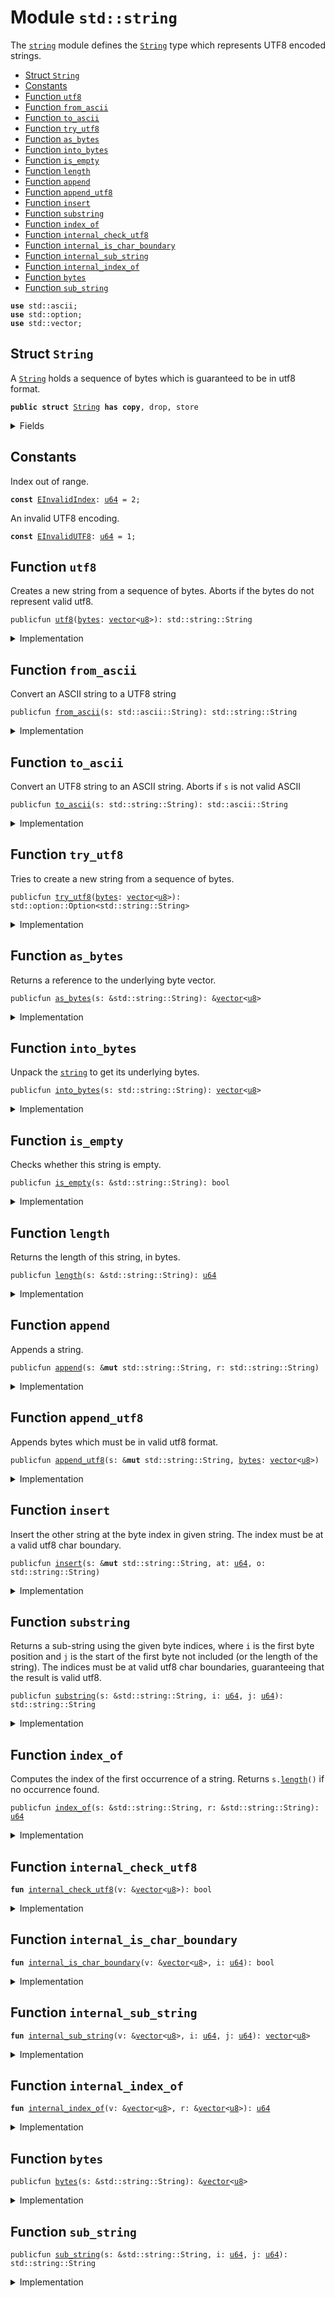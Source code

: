 
<a name="std_string"></a>

# Module `std::string`

The <code><a href="string.md#std_string">string</a></code> module defines the <code><a href="string.md#std_string_String">String</a></code> type which represents UTF8 encoded
strings.


-  [Struct `String`](#std_string_String)
-  [Constants](#@Constants_0)
-  [Function `utf8`](#std_string_utf8)
-  [Function `from_ascii`](#std_string_from_ascii)
-  [Function `to_ascii`](#std_string_to_ascii)
-  [Function `try_utf8`](#std_string_try_utf8)
-  [Function `as_bytes`](#std_string_as_bytes)
-  [Function `into_bytes`](#std_string_into_bytes)
-  [Function `is_empty`](#std_string_is_empty)
-  [Function `length`](#std_string_length)
-  [Function `append`](#std_string_append)
-  [Function `append_utf8`](#std_string_append_utf8)
-  [Function `insert`](#std_string_insert)
-  [Function `substring`](#std_string_substring)
-  [Function `index_of`](#std_string_index_of)
-  [Function `internal_check_utf8`](#std_string_internal_check_utf8)
-  [Function `internal_is_char_boundary`](#std_string_internal_is_char_boundary)
-  [Function `internal_sub_string`](#std_string_internal_sub_string)
-  [Function `internal_index_of`](#std_string_internal_index_of)
-  [Function `bytes`](#std_string_bytes)
-  [Function `sub_string`](#std_string_sub_string)


<pre><code><b>use</b> std::ascii;
<b>use</b> std::option;
<b>use</b> std::vector;
</code></pre>



<a name="std_string_String"></a>

## Struct `String`

A <code><a href="string.md#std_string_String">String</a></code> holds a sequence of bytes which is guaranteed to be in utf8
format.


<pre><code><b>public</b> <b>struct</b> <a href="string.md#std_string_String">String</a> <b>has</b> <b>copy</b>, drop, store
</code></pre>



<details>
<summary>Fields</summary>


<dl>
<dt>
<code><a href="string.md#std_string_bytes">bytes</a>: <a href="vector.md#std_vector">vector</a>&lt;<a href="u8.md#std_u8">u8</a>&gt;</code>
</dt>
<dd>
</dd>
</dl>


</details>

<a name="@Constants_0"></a>

## Constants


<a name="std_string_EInvalidIndex"></a>

Index out of range.


<pre><code><b>const</b> <a href="string.md#std_string_EInvalidIndex">EInvalidIndex</a>: <a href="u64.md#std_u64">u64</a> = 2;
</code></pre>



<a name="std_string_EInvalidUTF8"></a>

An invalid UTF8 encoding.


<pre><code><b>const</b> <a href="string.md#std_string_EInvalidUTF8">EInvalidUTF8</a>: <a href="u64.md#std_u64">u64</a> = 1;
</code></pre>



<a name="std_string_utf8"></a>

## Function `utf8`

Creates a new string from a sequence of bytes. Aborts if the bytes do
not represent valid utf8.


<pre><code>publicfun <a href="string.md#std_string_utf8">utf8</a>(<a href="string.md#std_string_bytes">bytes</a>: <a href="vector.md#std_vector">vector</a>&lt;<a href="u8.md#std_u8">u8</a>&gt;): std::string::String
</code></pre>



<details>
<summary>Implementation</summary>


<pre><code><b>public</b> <b>fun</b> <a href="string.md#std_string_utf8">utf8</a>(<a href="string.md#std_string_bytes">bytes</a>: <a href="vector.md#std_vector">vector</a>&lt;<a href="u8.md#std_u8">u8</a>&gt;): <a href="string.md#std_string_String">String</a> {
    <b>assert</b>!(<a href="string.md#std_string_internal_check_utf8">internal_check_utf8</a>(&<a href="string.md#std_string_bytes">bytes</a>), <a href="string.md#std_string_EInvalidUTF8">EInvalidUTF8</a>);
    <a href="string.md#std_string_String">String</a> { <a href="string.md#std_string_bytes">bytes</a> }
}
</code></pre>



</details>

<a name="std_string_from_ascii"></a>

## Function `from_ascii`

Convert an ASCII string to a UTF8 string


<pre><code>publicfun <a href="string.md#std_string_from_ascii">from_ascii</a>(s: std::ascii::String): std::string::String
</code></pre>



<details>
<summary>Implementation</summary>


<pre><code><b>public</b> <b>fun</b> <a href="string.md#std_string_from_ascii">from_ascii</a>(s: <a href="ascii.md#std_ascii_String">ascii::String</a>): <a href="string.md#std_string_String">String</a> {
    <a href="string.md#std_string_String">String</a> { <a href="string.md#std_string_bytes">bytes</a>: s.<a href="string.md#std_string_into_bytes">into_bytes</a>() }
}
</code></pre>



</details>

<a name="std_string_to_ascii"></a>

## Function `to_ascii`

Convert an UTF8 string to an ASCII string.
Aborts if <code>s</code> is not valid ASCII


<pre><code>publicfun <a href="string.md#std_string_to_ascii">to_ascii</a>(s: std::string::String): std::ascii::String
</code></pre>



<details>
<summary>Implementation</summary>


<pre><code><b>public</b> <b>fun</b> <a href="string.md#std_string_to_ascii">to_ascii</a>(s: <a href="string.md#std_string_String">String</a>): <a href="ascii.md#std_ascii_String">ascii::String</a> {
    <b>let</b> <a href="string.md#std_string_String">String</a> { <a href="string.md#std_string_bytes">bytes</a> } = s;
    <a href="string.md#std_string_bytes">bytes</a>.to_ascii_string()
}
</code></pre>



</details>

<a name="std_string_try_utf8"></a>

## Function `try_utf8`

Tries to create a new string from a sequence of bytes.


<pre><code>publicfun <a href="string.md#std_string_try_utf8">try_utf8</a>(<a href="string.md#std_string_bytes">bytes</a>: <a href="vector.md#std_vector">vector</a>&lt;<a href="u8.md#std_u8">u8</a>&gt;): std::option::Option&lt;std::string::String&gt;
</code></pre>



<details>
<summary>Implementation</summary>


<pre><code><b>public</b> <b>fun</b> <a href="string.md#std_string_try_utf8">try_utf8</a>(<a href="string.md#std_string_bytes">bytes</a>: <a href="vector.md#std_vector">vector</a>&lt;<a href="u8.md#std_u8">u8</a>&gt;): Option&lt;<a href="string.md#std_string_String">String</a>&gt; {
    <b>if</b> (<a href="string.md#std_string_internal_check_utf8">internal_check_utf8</a>(&<a href="string.md#std_string_bytes">bytes</a>)) <a href="option.md#std_option_some">option::some</a>(<a href="string.md#std_string_String">String</a> { <a href="string.md#std_string_bytes">bytes</a> })
    <b>else</b> <a href="option.md#std_option_none">option::none</a>()
}
</code></pre>



</details>

<a name="std_string_as_bytes"></a>

## Function `as_bytes`

Returns a reference to the underlying byte vector.


<pre><code>publicfun <a href="string.md#std_string_as_bytes">as_bytes</a>(s: &std::string::String): &<a href="vector.md#std_vector">vector</a>&lt;<a href="u8.md#std_u8">u8</a>&gt;
</code></pre>



<details>
<summary>Implementation</summary>


<pre><code><b>public</b> <b>fun</b> <a href="string.md#std_string_as_bytes">as_bytes</a>(s: &<a href="string.md#std_string_String">String</a>): &<a href="vector.md#std_vector">vector</a>&lt;<a href="u8.md#std_u8">u8</a>&gt; {
    &s.<a href="string.md#std_string_bytes">bytes</a>
}
</code></pre>



</details>

<a name="std_string_into_bytes"></a>

## Function `into_bytes`

Unpack the <code><a href="string.md#std_string">string</a></code> to get its underlying bytes.


<pre><code>publicfun <a href="string.md#std_string_into_bytes">into_bytes</a>(s: std::string::String): <a href="vector.md#std_vector">vector</a>&lt;<a href="u8.md#std_u8">u8</a>&gt;
</code></pre>



<details>
<summary>Implementation</summary>


<pre><code><b>public</b> <b>fun</b> <a href="string.md#std_string_into_bytes">into_bytes</a>(s: <a href="string.md#std_string_String">String</a>): <a href="vector.md#std_vector">vector</a>&lt;<a href="u8.md#std_u8">u8</a>&gt; {
    <b>let</b> <a href="string.md#std_string_String">String</a> { <a href="string.md#std_string_bytes">bytes</a> } = s;
    <a href="string.md#std_string_bytes">bytes</a>
}
</code></pre>



</details>

<a name="std_string_is_empty"></a>

## Function `is_empty`

Checks whether this string is empty.


<pre><code>publicfun <a href="string.md#std_string_is_empty">is_empty</a>(s: &std::string::String): bool
</code></pre>



<details>
<summary>Implementation</summary>


<pre><code><b>public</b> <b>fun</b> <a href="string.md#std_string_is_empty">is_empty</a>(s: &<a href="string.md#std_string_String">String</a>): bool {
    s.<a href="string.md#std_string_bytes">bytes</a>.<a href="string.md#std_string_is_empty">is_empty</a>()
}
</code></pre>



</details>

<a name="std_string_length"></a>

## Function `length`

Returns the length of this string, in bytes.


<pre><code>publicfun <a href="string.md#std_string_length">length</a>(s: &std::string::String): <a href="u64.md#std_u64">u64</a>
</code></pre>



<details>
<summary>Implementation</summary>


<pre><code><b>public</b> <b>fun</b> <a href="string.md#std_string_length">length</a>(s: &<a href="string.md#std_string_String">String</a>): <a href="u64.md#std_u64">u64</a> {
    s.<a href="string.md#std_string_bytes">bytes</a>.<a href="string.md#std_string_length">length</a>()
}
</code></pre>



</details>

<a name="std_string_append"></a>

## Function `append`

Appends a string.


<pre><code>publicfun <a href="string.md#std_string_append">append</a>(s: &<b>mut</b> std::string::String, r: std::string::String)
</code></pre>



<details>
<summary>Implementation</summary>


<pre><code><b>public</b> <b>fun</b> <a href="string.md#std_string_append">append</a>(s: &<b>mut</b> <a href="string.md#std_string_String">String</a>, r: <a href="string.md#std_string_String">String</a>) {
    s.<a href="string.md#std_string_bytes">bytes</a>.<a href="string.md#std_string_append">append</a>(r.<a href="string.md#std_string_bytes">bytes</a>)
}
</code></pre>



</details>

<a name="std_string_append_utf8"></a>

## Function `append_utf8`

Appends bytes which must be in valid utf8 format.


<pre><code>publicfun <a href="string.md#std_string_append_utf8">append_utf8</a>(s: &<b>mut</b> std::string::String, <a href="string.md#std_string_bytes">bytes</a>: <a href="vector.md#std_vector">vector</a>&lt;<a href="u8.md#std_u8">u8</a>&gt;)
</code></pre>



<details>
<summary>Implementation</summary>


<pre><code><b>public</b> <b>fun</b> <a href="string.md#std_string_append_utf8">append_utf8</a>(s: &<b>mut</b> <a href="string.md#std_string_String">String</a>, <a href="string.md#std_string_bytes">bytes</a>: <a href="vector.md#std_vector">vector</a>&lt;<a href="u8.md#std_u8">u8</a>&gt;) {
    s.<a href="string.md#std_string_append">append</a>(<a href="string.md#std_string_utf8">utf8</a>(<a href="string.md#std_string_bytes">bytes</a>))
}
</code></pre>



</details>

<a name="std_string_insert"></a>

## Function `insert`

Insert the other string at the byte index in given string. The index
must be at a valid utf8 char boundary.


<pre><code>publicfun <a href="string.md#std_string_insert">insert</a>(s: &<b>mut</b> std::string::String, at: <a href="u64.md#std_u64">u64</a>, o: std::string::String)
</code></pre>



<details>
<summary>Implementation</summary>


<pre><code><b>public</b> <b>fun</b> <a href="string.md#std_string_insert">insert</a>(s: &<b>mut</b> <a href="string.md#std_string_String">String</a>, at: <a href="u64.md#std_u64">u64</a>, o: <a href="string.md#std_string_String">String</a>) {
    <b>let</b> <a href="string.md#std_string_bytes">bytes</a> = &s.<a href="string.md#std_string_bytes">bytes</a>;
    <b>assert</b>!(
        at &lt;= <a href="string.md#std_string_bytes">bytes</a>.<a href="string.md#std_string_length">length</a>() && <a href="string.md#std_string_internal_is_char_boundary">internal_is_char_boundary</a>(<a href="string.md#std_string_bytes">bytes</a>, at),
        <a href="string.md#std_string_EInvalidIndex">EInvalidIndex</a>,
    );
    <b>let</b> l = s.<a href="string.md#std_string_length">length</a>();
    <b>let</b> <b>mut</b> front = s.<a href="string.md#std_string_substring">substring</a>(0, at);
    <b>let</b> end = s.<a href="string.md#std_string_substring">substring</a>(at, l);
    front.<a href="string.md#std_string_append">append</a>(o);
    front.<a href="string.md#std_string_append">append</a>(end);
    *s = front;
}
</code></pre>



</details>

<a name="std_string_substring"></a>

## Function `substring`

Returns a sub-string using the given byte indices, where <code>i</code> is the first
byte position and <code>j</code> is the start of the first byte not included (or the
length of the string). The indices must be at valid utf8 char boundaries,
guaranteeing that the result is valid utf8.


<pre><code>publicfun <a href="string.md#std_string_substring">substring</a>(s: &std::string::String, i: <a href="u64.md#std_u64">u64</a>, j: <a href="u64.md#std_u64">u64</a>): std::string::String
</code></pre>



<details>
<summary>Implementation</summary>


<pre><code><b>public</b> <b>fun</b> <a href="string.md#std_string_substring">substring</a>(s: &<a href="string.md#std_string_String">String</a>, i: <a href="u64.md#std_u64">u64</a>, j: <a href="u64.md#std_u64">u64</a>): <a href="string.md#std_string_String">String</a> {
    <b>let</b> <a href="string.md#std_string_bytes">bytes</a> = &s.<a href="string.md#std_string_bytes">bytes</a>;
    <b>let</b> l = <a href="string.md#std_string_bytes">bytes</a>.<a href="string.md#std_string_length">length</a>();
    <b>assert</b>!(
        j &lt;= l &&
        i &lt;= j &&
        <a href="string.md#std_string_internal_is_char_boundary">internal_is_char_boundary</a>(<a href="string.md#std_string_bytes">bytes</a>, i) &&
        <a href="string.md#std_string_internal_is_char_boundary">internal_is_char_boundary</a>(<a href="string.md#std_string_bytes">bytes</a>, j),
        <a href="string.md#std_string_EInvalidIndex">EInvalidIndex</a>,
    );
    <a href="string.md#std_string_String">String</a> { <a href="string.md#std_string_bytes">bytes</a>: <a href="string.md#std_string_internal_sub_string">internal_sub_string</a>(<a href="string.md#std_string_bytes">bytes</a>, i, j) }
}
</code></pre>



</details>

<a name="std_string_index_of"></a>

## Function `index_of`

Computes the index of the first occurrence of a string. Returns <code>s.<a href="string.md#std_string_length">length</a>()</code>
if no occurrence found.


<pre><code>publicfun <a href="string.md#std_string_index_of">index_of</a>(s: &std::string::String, r: &std::string::String): <a href="u64.md#std_u64">u64</a>
</code></pre>



<details>
<summary>Implementation</summary>


<pre><code><b>public</b> <b>fun</b> <a href="string.md#std_string_index_of">index_of</a>(s: &<a href="string.md#std_string_String">String</a>, r: &<a href="string.md#std_string_String">String</a>): <a href="u64.md#std_u64">u64</a> {
    <a href="string.md#std_string_internal_index_of">internal_index_of</a>(&s.<a href="string.md#std_string_bytes">bytes</a>, &r.<a href="string.md#std_string_bytes">bytes</a>)
}
</code></pre>



</details>

<a name="std_string_internal_check_utf8"></a>

## Function `internal_check_utf8`



<pre><code><b>fun</b> <a href="string.md#std_string_internal_check_utf8">internal_check_utf8</a>(v: &<a href="vector.md#std_vector">vector</a>&lt;<a href="u8.md#std_u8">u8</a>&gt;): bool
</code></pre>



<details>
<summary>Implementation</summary>


<pre><code><b>native</b> <b>fun</b> <a href="string.md#std_string_internal_check_utf8">internal_check_utf8</a>(v: &<a href="vector.md#std_vector">vector</a>&lt;<a href="u8.md#std_u8">u8</a>&gt;): bool;
</code></pre>



</details>

<a name="std_string_internal_is_char_boundary"></a>

## Function `internal_is_char_boundary`



<pre><code><b>fun</b> <a href="string.md#std_string_internal_is_char_boundary">internal_is_char_boundary</a>(v: &<a href="vector.md#std_vector">vector</a>&lt;<a href="u8.md#std_u8">u8</a>&gt;, i: <a href="u64.md#std_u64">u64</a>): bool
</code></pre>



<details>
<summary>Implementation</summary>


<pre><code><b>native</b> <b>fun</b> <a href="string.md#std_string_internal_is_char_boundary">internal_is_char_boundary</a>(v: &<a href="vector.md#std_vector">vector</a>&lt;<a href="u8.md#std_u8">u8</a>&gt;, i: <a href="u64.md#std_u64">u64</a>): bool;
</code></pre>



</details>

<a name="std_string_internal_sub_string"></a>

## Function `internal_sub_string`



<pre><code><b>fun</b> <a href="string.md#std_string_internal_sub_string">internal_sub_string</a>(v: &<a href="vector.md#std_vector">vector</a>&lt;<a href="u8.md#std_u8">u8</a>&gt;, i: <a href="u64.md#std_u64">u64</a>, j: <a href="u64.md#std_u64">u64</a>): <a href="vector.md#std_vector">vector</a>&lt;<a href="u8.md#std_u8">u8</a>&gt;
</code></pre>



<details>
<summary>Implementation</summary>


<pre><code><b>native</b> <b>fun</b> <a href="string.md#std_string_internal_sub_string">internal_sub_string</a>(v: &<a href="vector.md#std_vector">vector</a>&lt;<a href="u8.md#std_u8">u8</a>&gt;, i: <a href="u64.md#std_u64">u64</a>, j: <a href="u64.md#std_u64">u64</a>): <a href="vector.md#std_vector">vector</a>&lt;<a href="u8.md#std_u8">u8</a>&gt;;
</code></pre>



</details>

<a name="std_string_internal_index_of"></a>

## Function `internal_index_of`



<pre><code><b>fun</b> <a href="string.md#std_string_internal_index_of">internal_index_of</a>(v: &<a href="vector.md#std_vector">vector</a>&lt;<a href="u8.md#std_u8">u8</a>&gt;, r: &<a href="vector.md#std_vector">vector</a>&lt;<a href="u8.md#std_u8">u8</a>&gt;): <a href="u64.md#std_u64">u64</a>
</code></pre>



<details>
<summary>Implementation</summary>


<pre><code><b>native</b> <b>fun</b> <a href="string.md#std_string_internal_index_of">internal_index_of</a>(v: &<a href="vector.md#std_vector">vector</a>&lt;<a href="u8.md#std_u8">u8</a>&gt;, r: &<a href="vector.md#std_vector">vector</a>&lt;<a href="u8.md#std_u8">u8</a>&gt;): <a href="u64.md#std_u64">u64</a>;
</code></pre>



</details>

<a name="std_string_bytes"></a>

## Function `bytes`



<pre><code>publicfun <a href="string.md#std_string_bytes">bytes</a>(s: &std::string::String): &<a href="vector.md#std_vector">vector</a>&lt;<a href="u8.md#std_u8">u8</a>&gt;
</code></pre>



<details>
<summary>Implementation</summary>


<pre><code><b>public</b> <b>fun</b> <a href="string.md#std_string_bytes">bytes</a>(s: &<a href="string.md#std_string_String">String</a>): &<a href="vector.md#std_vector">vector</a>&lt;<a href="u8.md#std_u8">u8</a>&gt; { s.<a href="string.md#std_string_as_bytes">as_bytes</a>() }
</code></pre>



</details>

<a name="std_string_sub_string"></a>

## Function `sub_string`



<pre><code>publicfun <a href="string.md#std_string_sub_string">sub_string</a>(s: &std::string::String, i: <a href="u64.md#std_u64">u64</a>, j: <a href="u64.md#std_u64">u64</a>): std::string::String
</code></pre>



<details>
<summary>Implementation</summary>


<pre><code><b>public</b> <b>fun</b> <a href="string.md#std_string_sub_string">sub_string</a>(s: &<a href="string.md#std_string_String">String</a>, i: <a href="u64.md#std_u64">u64</a>, j: <a href="u64.md#std_u64">u64</a>): <a href="string.md#std_string_String">String</a> {
    s.<a href="string.md#std_string_substring">substring</a>(i, j)
}
</code></pre>



</details>


[//]: # ("File containing references which can be used from documentation")
